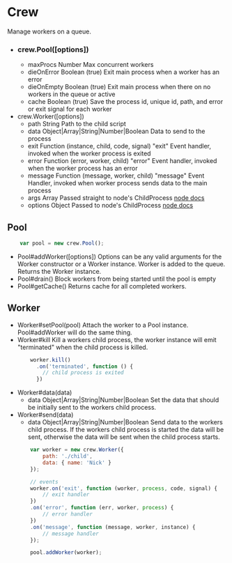# Crew 
Manage workers on a queue.
* ### crew.Pool([options])
	* maxProcs Number Max concurrent workers
	* dieOnError Boolean (true) Exit main process when a worker has an error
	* dieOnEmpty Boolean (true) Exit main process when there on no workers in the queue or active
	* cache Boolean (true) Save the process id, unique id, path, and error or exit signal for each worker
* crew.Worker([options])
	* path String Path to the child script
	* data Object|Array|String|Number|Boolean Data to send to the process
	* exit Function (instance, child, code, signal) "exit" Event handler, invoked when the worker process is exited
	* error Function (error, worker, child) "error" Event handler, invoked when the worker process has an error
	* message Function (message, worker, child) "message" Event Handler, invoked when worker process sends data to the main process
	* args Array<String> Passed straight to node's ChildProcess <a href="http://nodejs.org/api/child_process.html#child_process_child_process_fork_modulepath_args_options">node docs</a>
	* options Object Passed to node's ChildProcess <a href="http://nodejs.org/api/child_process.html#child_process_child_process_fork_modulepath_args_options">node docs</a>
## Pool
```js
	var pool = new crew.Pool();
```
* Pool#addWorker([options])
	Options can be any valid arguments for the Worker constructor or a Worker instance. Worker is added to the queue. Returns the Worker instance.
* Pool#drain()
	Block workers from being started until the pool is empty
* Pool#getCache()
	Returns cache for all completed workers.
## Worker
* Worker#setPool(pool)
	Attach the worker to a Pool instance. Pool#addWorker will do the same thing.
* Worker#kill
	Kill a workers child process, the worker instance will emit "terminated" when the child process is killed.
	```js
		worker.kill()
		  .on('terminated', function () {
		  	// child process is exited
	 	  })
	```
* Worker#data(data) 
	* data Object|Array|String|Number|Boolean Set the data that should be initially sent to the workers child process.
* Worker#send(data)
	* data Object|Array|String|Number|Boolean Send data to the workers child process.
	If the workers child process is started the data will be sent, otherwise the data will be sent when the child process starts.
	```js
		var worker = new crew.Worker({
			path: './child',
			data: { name: 'Nick' }
		});

		// events
		worker.on('exit', function (worker, process, code, signal) {
			// exit handler
		})
		.on('error', function (err, worker, process) {
			// error handler
		})
		.on('message', function (message, worker, instance) {
			// message handler
		});

		pool.addWorker(worker);
	```
